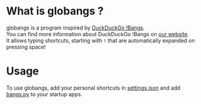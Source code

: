 # What is globangs ?
globangs is a program inspired by [DuckDuckGo !Bangs](https://duckduckgo.com/bangs).  
You can find more information about DuckDuckGo !Bangs on [our website](http://je.yo.fr/project/2).  
It allows typing shortcuts, starting with `!` that are automatically expanded on pressing space!

# Usage
To use globangs, add your personal shortcuts in [settings.json](./settings.json) and add [bangs.py](./bangs.py) to your startup apps.

